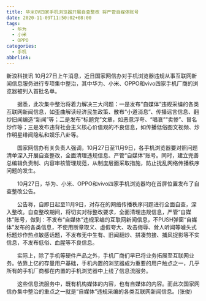 ```yaml
---
title: 华米OV四家手机浏览器开展自查整改 将严管自媒体账号
date: 2020-11-09T11:50:02+08:00
tags:
  - 华为
  - 小米
  - OPPO
categories:
  - 手机
abbrlink:
---
```


新浪科技讯 10月27日上午消息，近日国家网信办对手机浏览器违规从事互联网新闻信息服务进行专项集中整治，其中华为、小米、OPPO和vivo四家手机厂商的浏览器被列入首批名单。

　　据悉，此次集中整治将着力解决三大问题：一是发布“自媒体”违规采编的各类互联网新闻信息，如歪曲解读经济民生政策、散布“小道消息”、传播谣言信息、翻炒旧闻编造“新闻”等；二是发布“标题党”文章，如恶意浮夸、“唱衰”“卖惨”、冒名炒作等；三是发布违背社会主义核心价值观的不良信息，如传播低俗图文视频、炒作明星绯闻隐私和娱乐八卦等。

　　国家网信办有关负责人强调，10月27日至11月9日，各手机浏览器要对照问题清单深入开展自查整改，全面清理违规信息、严管“自媒体”账号。同时，建立完善总编辑负责制、内容审核管理规范，从制度层面采取措施，防止扰乱网络传播秩序问题的发生。

　　10月27日，华为、小米、OPPO和vivo四家手机浏览器均在首屏位置发布了自查整改公告。

　　公告称，自即日起至11月9日，对存在的网络传播秩序问题进行全面自查，深入整改。自查整改期间，将切实对标整改要求，全面清理违规信息，严管“自媒体”账号，做到：不发布“自媒体”违规采编的互联网新闻信息，不PUSH弹窗“自媒体”发布的各类信息，不使用断章取义、虚假夸大、攻击侮辱、耸人听闻等噱头式标题炒作热点敏感话题，不发布无中生有、旧闻翻炒、拼凑剪接、捕风捉影等不实信息，不发布低俗、血腥等不良信息。

　　实际上，除了手机等硬件产品之外，手机厂商们早已将业务拓展至互联网业务。依靠上亿的存量用户基础，手机内置的浏览器成为重要的用户触点之一，几乎所有的手机厂商都在内置的手机浏览器中上线了信息流服务。

　　这些信息流服务中，既有机构媒体的内容，也有自媒体的内容。而此次国家网信办集中整治的重点之一就是“自媒体”违规采编的各类互联网新闻信息。(张俊)